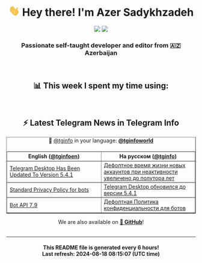 <div align="center">
	<div>
		<h1>
      <img src="./assets/hi.gif" width="30px"> Hey there! I'm Azer Sadykhzadeh
    </h1>
    <img height="18" src="https://komarev.com/ghpvc/?username=sadykhzadeh&label=Views&color=2081c1&style=flat-square" />
		<a href="https://wakatime.com/Azer"> <img height="18" src="https://wakatime.com/badge/user/f80ae27a-c328-426f-a381-bc84136e2dd6.svg" /> </a>
    <h3>
      Passionate self-taught developer and editor from 🇦🇿 Azerbaijan
    </h3>
  </div>
  <br>

<h2>📊 This week I spent my time using:</h2>

<!--START_SECTION:waka-->
<!--END_SECTION:waka-->

<br>

<h2>⚡️ Latest Telegram News in Telegram Info</h2>
  <table border>
		<tr>
			<th width="50%">English (<a href="https://t.me/tginfoen">@tginfoen</a>)</th>
			<th>На русском (<a href="https://t.me/tginfo">@tginfo</a>)</th>
		</tr>
		<caption>🚩 <a href="https://t.me/tginfo">@tginfo</a> in your language: <a href="https://t.me/tginfoworld"><b>@tginfoworld</b></a><caption/>
  <tr><td><a href="https://t.me/tginfoen/1958">Telegram Desktop Has Been Updated To Version 5.4.1</a></td>
    <td><a href="https://t.me/tginfo/4091">Дефолтное время жизни новых аккаунтов при неактивности увеличено до полутора лет</a></td></tr><tr><td><a href="https://t.me/tginfoen/1957">Standard Privacy Policy for bots</a></td>
    <td><a href="https://t.me/tginfo/4090">Telegram Desktop обновился до версии 5.4.1</a></td></tr><tr><td><a href="https://t.me/tginfoen/1956">Bot API 7.9</a></td>
    <td><a href="https://t.me/tginfo/4089">Дефолтная Политика конфиденциальности для ботов</a></td></tr>
</table>
We are also available on <a href="https://github.com/tginfo"><b>🐙 GitHub</b></a>!
</div>

<br>
<hr>
<h4 align="center">This README file is generated <b>every 6 hours</b>!</br>Last refresh: <b>2024-08-18 08:15:07 (UTC time)</b></h4>
